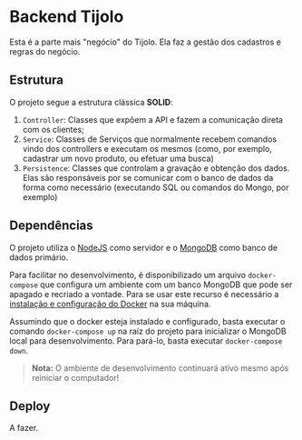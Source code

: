 Backend Tijolo
==============

Esta é a parte mais "negócio" do Tijolo. Ela faz a gestão dos cadastros e regras do negócio.

## Estrutura

O projeto segue a estrutura clássica **SOLID**:

1. `Controller`: Classes que expõem a API e fazem a comunicação direta com os clientes;
2. `Service`: Classes de Serviços que normalmente recebem comandos vindo dos controllers e executam os mesmos (como, por
   exemplo, cadastrar um novo produto, ou efetuar uma busca)
3. `Persistence`: Classes que controlam a gravação e obtenção dos dados. Elas são responsáveis por se comunicar com o
   banco de dados da forma como necessário (executando SQL ou comandos do Mongo, por exemplo)

## Dependências

O projeto utiliza o [NodeJS](https://nodejs.org/) como servidor e o [MongoDB](https://www.mongodb.com/) como banco de
dados primário.

Para facilitar no desenvolvimento, é disponibilizado um arquivo `docker-compose` que configura um ambiente com um banco
MongoDB que pode ser apagado e recriado a vontade. Para se usar este recurso é necessário
a [instalação e configuração do Docker](https://docs.docker.com/engine/install/) na sua máquina.

Assumindo que o docker esteja instalado e configurado, basta executar o comando `docker-compose up` na raíz do projeto
para inicializar o MongoDB local para desenvolvimento. Para pará-lo, basta executar `docker-compose down`.

>**Nota:** O ambiente de desenvolvimento continuará ativo mesmo após reiniciar o computador!

## Deploy

A fazer.

